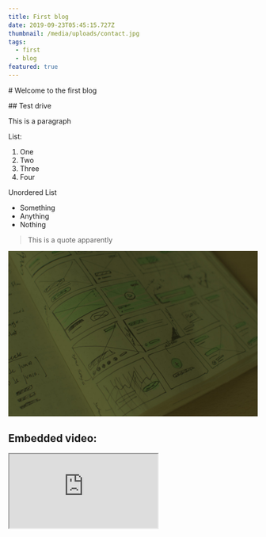 ```yaml
---
title: First blog
date: 2019-09-23T05:45:15.727Z
thumbnail: /media/uploads/contact.jpg
tags:
  - first
  - blog
featured: true
---
```

\# Welcome to the first blog

\## Test drive

This is a paragraph

List:

1. One
2. Two
3. Three
4. Four

Unordered List

* Something
* Anything
* Nothing

> This is a quote apparently

![Sample image](/media/uploads/bg.jpg "Wokay")

## Embedded video:

<iframe src="https://www.youtube.com/embed/tgbNymZ7vqY">

</iframe>
